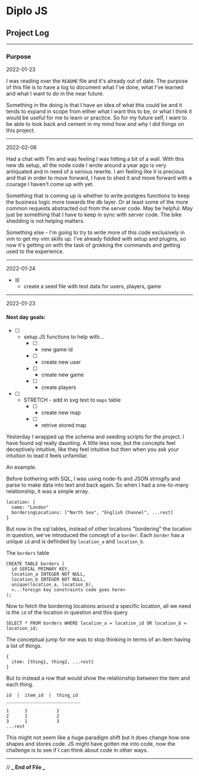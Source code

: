 # Diplo JS

## Project Log

---

### Purpose

2022-01-23

I was reading over the `README` file and it's already out of date. The purpose of this file is to have a log to document what I've done, what I've learned and what I want to do in the near future.

Something in the doing is that I have an idea of what this could be and it tends to expand in scope from either what I want this to be, or what I think it would be useful for me to learn or practice. So for my future self, I want to be able to look back and cement in my mind how and why I did things on this project.

---

2022-02-06

Had a chat with Tim and was feeling I was hitting a bit of a wall. With this new db setup, all the node code I wrote around a year ago is very antiquated and in need of a serious rewrite. I am feeling like it is precious and that in order to move forward, I have to shed it and move forward with a courage I haven't come up with yet.

Something that is coming up is whether to write postgres functions to keep the business logic more towards the db layer. Or at least some of the more common requests abstracted out from the server code. May be helpful. May just be something that I have to keep in sync with server code. The bike shedding is not helping matters.

Something else - I'm going to try to write more of this code exclusively in vim to get my vim skills up. I've already fiddled with setup and plugins, so now it's getting on with the task of grokking the commands and getting used to the experience.

---

2022-01-24

- [x] - create a seed file with test data for users, players, game

---

2022-01-23

#### Next day goals:

- [ ] - setup JS functions to help with...
    - [ ] - new game id
    - [ ] - create new user
    - [ ] - create new game
    - [ ] - create players

- [ ] - STRETCH - add in svg text to `maps` table
    - [ ] - create new map
    - [ ] - retrive stored map

Yesterday I wrapped up the schema and seeding scripts for the project. I have found sql really daunting. A little less now, but the concepts feel deceptively intuitive, like they feel intuitive but then when you ask your intuition to lead it feels unfamiliar.

An example.

Before bothering with SQL, I was using node-fs and JSON stringify and parse to make data into text and back again. So when I had a one-to-many relationship, it was a simple array.

```
location: {
  name: "London"
  borderingLocations: ["North Sea", "English Channel", ...rest]
}
```

But now in the sql tables, instead of other locations "bordering" the location in question, we've introduced the concept of a `border`. Each `border` has a unique `id` and is definded by `location_a` and `location_b`.

The `borders` table

```
CREATE TABLE borders (
  id SERIAL PRIMARY KEY,
  location_a INTEGER NOT NULL,
  location_b INTEGER NOT NULL,
  unique(location_a, location_b),
  <...foreign key constraints code goes here>
);
```

Now to fetch the bordering locations around a specific location, all we need is the `id` of the location in question and this query

```
SELECT * FROM borders WHERE location_a = location_id OR location_b = location_id;
```

The conceptual jump for me was to stop thinking in terms of an item having a list of things.

```
{
  item: [thing1, thing2, ...rest]
}
```

But to instead a row that would show the relationship between the item and each thing.

```
id  |  item_id  |  thing_id
____________________________

1      1           1
2      1           2
3      1           3
...rest
```

This might not seem like a huge paradigm shift but it does change how one shapes and stores code. JS might have gotten me into code, now the challenge is to see if I can think about code in other ways.

---

// **_ End of File _**
